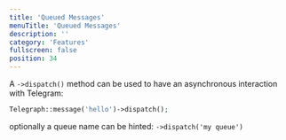 ```yaml
---
title: 'Queued Messages'
menuTitle: 'Queued Messages'
description: ''
category: 'Features'
fullscreen: false 
position: 34
---
```


A `->dispatch()` method can be used to have an asynchronous interaction with Telegram:


```php
Telegraph::message('hello')->dispatch();
```


optionally a queue name can be hinted: `->dispatch('my queue')`
